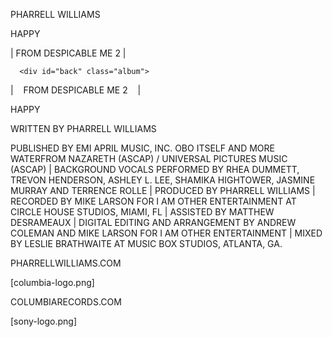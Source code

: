 <!doctype html>
<html lang="en">
  <head>
    <meta charset="UTF-8">
    <title>Pharrell Williams - Happy - From Despicable Me 2</title>
    <link rel="stylesheet" href="css/style.css">
  </head>
  <body>
    <div class="wrapper">
      <div id="front" class="album">
        <div id="title-box">

PHARRELL WILLIAMS

HAPPY

| FROM DESPICABLE ME 2 |

   </div>
      </div>

      <div id="back" class="album">

<!-- BACK -->

| &nbsp;&nbsp; FROM DESPICABLE ME 2 &nbsp;&nbsp; |

HAPPY

WRITTEN BY PHARRELL WILLIAMS

PUBLISHED BY EMI APRIL MUSIC, INC. OBO ITSELF AND MORE WATERFROM NAZARETH (ASCAP) / UNIVERSAL PICTURES MUSIC (ASCAP) | BACKGROUND VOCALS PERFORMED BY RHEA DUMMETT, TREVON HENDERSON, ASHLEY L. LEE, SHAMIKA HIGHTOWER, JASMINE MURRAY AND TERRENCE ROLLE | PRODUCED BY PHARRELL WILLIAMS | RECORDED BY MIKE LARSON FOR I AM OTHER ENTERTAINMENT AT CIRCLE HOUSE STUDIOS, MIAMI, FL | ASSISTED BY MATTHEW DESRAMEAUX | DIGITAL EDITING AND ARRANGEMENT BY ANDREW COLEMAN AND MIKE LARSON FOR I AM OTHER ENTERTAINMENT | MIXED BY LESLIE BRATHWAITE AT MUSIC BOX STUDIOS, ATLANTA, GA.

PHARRELLWILLIAMS.COM

[columbia-logo.png]

COLUMBIARECORDS.COM
 <br>

[sony-logo.png]

  </div>
    </div>
  </body>
</html>
